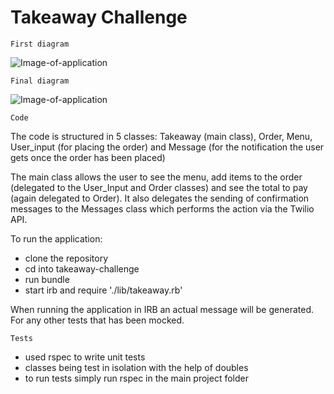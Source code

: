 Takeaway Challenge
==================

```
First diagram
```
![Image-of-application](https://github.com/AlinaGoaga/takeaway-challenge/blob/master/draft.jpg)

```
Final diagram
```
![Image-of-application](https://github.com/AlinaGoaga/takeaway-challenge/blob/master/final.jpg)

```
Code
```
The code is structured in 5 classes: Takeaway (main class), Order, Menu, User_input (for placing the order) and Message (for the notification the user gets once the order has been placed) 

The main class allows the user to see the menu, add items to the order (delegated to the User_Input and Order classes) and see the total to pay (again delegated to Order). It also delegates the sending of confirmation messages to the Messages class which performs the action via the Twilio API.

To run the application: 
- clone the repository
- cd into takeaway-challenge
- run bundle
- start irb and require './lib/takeaway.rb'

When running the application in IRB an actual message will be generated. For any other tests that has been mocked.

```
Tests
```
- used rspec to write unit tests
- classes being test in isolation with the help of doubles
- to run tests simply run rspec in the main project folder 

```
